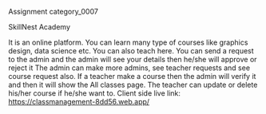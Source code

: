Assignment category_0007

SkillNest Academy

It is an online platform. You can learn many type of courses like graphics design, data science etc.
You can also teach here. You can send a request to the admin and the admin will see your details then he/she will approve or reject it
The admin can make more admins, see teacher requests and see course request also.
If a teacher make a course then the admin will verify it and then it will show the All classes page.
The teacher can update or delete his/her course if he/she want to.
Client side live link: https://classmanagement-8dd56.web.app/
